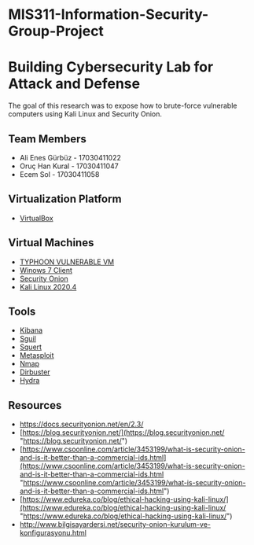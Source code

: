 # MIS311-Information-Security-Group-Project
# Building Cybersecurity Lab for Attack and Defense

The goal of this research was to expose how to brute-force vulnerable computers using Kali Linux and Security Onion.


## Team Members

-   Ali Enes Gürbüz - 17030411022
-   Oruç Han Kural - 17030411047
-  Ecem Sol - 17030411058

## Virtualization Platform

-   [VirtualBox](https://www.virtualbox.org/wiki/Downloads)

## Virtual Machines

-   [ TYPHOON VULNERABLE VM](https://www.prismacsi.com/typhoon-vulnerable-vm/)
-   [Winows 7 Client](https://www.microsoft.com/tr-tr/software-download/windows7)
-  [Security Onion](https://github.com/Security-Onion-Solutions/security-onion) 
-   [Kali Linux 2020.4](https://www.kali.org/get-kali/)

## Tools

-   [Kibana](https://www.elastic.co/kibana)
-   [Sguil](https://bammv.github.io/sguil/index.html)
-   [Squert](http://www.squertproject.org/)
-   [Metasploit](https://github.com/rapid7/metasploit-framework)
-   [Nmap](https://nmap.org/)
-   [Dirbuster](https://tools.kali.org/web-applications/dirbuster)
-   [Hydra](https://github.com/vanhauser-thc/thc-hydra)

## Resources

-   https://docs.securityonion.net/en/2.3/
- [https://blog.securityonion.net/](https://blog.securityonion.net/ "https://blog.securityonion.net/")
- [https://www.csoonline.com/article/3453199/what-is-security-onion-and-is-it-better-than-a-commercial-ids.html](https://www.csoonline.com/article/3453199/what-is-security-onion-and-is-it-better-than-a-commercial-ids.html "https://www.csoonline.com/article/3453199/what-is-security-onion-and-is-it-better-than-a-commercial-ids.html")
- [https://www.edureka.co/blog/ethical-hacking-using-kali-linux/](https://www.edureka.co/blog/ethical-hacking-using-kali-linux/ "https://www.edureka.co/blog/ethical-hacking-using-kali-linux/")
- http://www.bilgisayardersi.net/security-onion-kurulum-ve-konfigurasyonu.html
